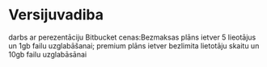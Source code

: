 # Versijuvadiba
darbs ar perezentāciju
Bitbucket cenas:Bezmaksas plāns ietver 5 lieotājus un 1gb failu uzglabāšanai; premium plāns ietver bezlimita lietotāju skaitu un 10gb failu uzglabāsānai
